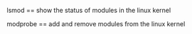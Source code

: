 
lsmod == show the status of modules in the linux kernel <which are loaded>

modprobe == add and remove modules from the linux kernel